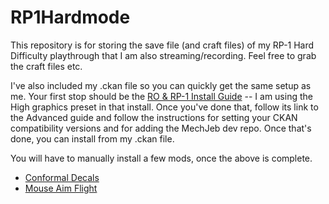 # RP1Hardmode

This repository is for storing the save file (and craft files) of my RP-1 Hard Difficulty playthrough that I am also streaming/recording. Feel free to grab the craft files etc.

I've also included my .ckan file so you can quickly get the same setup as me. Your first stop should be the [RO & RP-1 Install Guide](https://github.com/KSP-RO/RP-0/wiki/RO-&-RP-1-Installation-for-1.10.1) -- I am using the High graphics preset in that install. Once you've done that, follow its link to the Advanced guide and follow the instructions for setting your CKAN compatibility versions and for adding the MechJeb dev repo. Once that's done, you can install from my .ckan file.

You will have to manually install a few mods, once the above is complete.
* [Conformal Decals](https://forum.kerbalspaceprogram.com/index.php?/topic/194802-18-111-conformal-decals-028-decals-done-the-right-way/)
* [Mouse Aim Flight](https://forum.kerbalspaceprogram.com/index.php?/topic/137830-19x-mouse-aim-flight-113-pilot-airplanes-with-your-mouse/)
